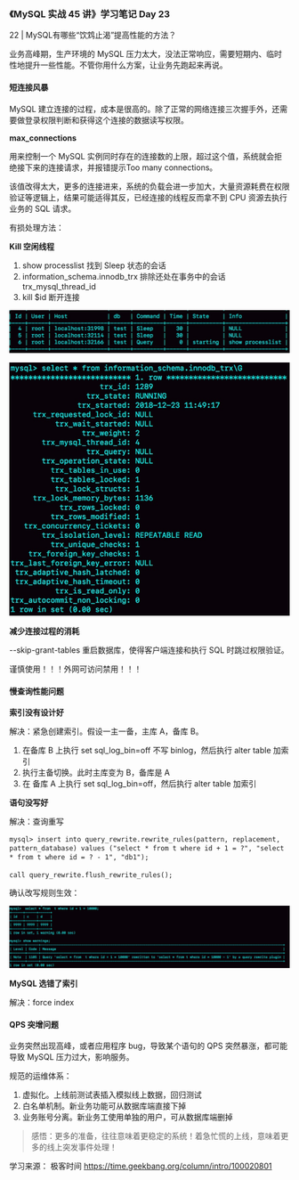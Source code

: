 ### 《MySQL 实战 45 讲》学习笔记 Day 23

22 | MySQL有哪些“饮鸩止渴”提高性能的方法？

业务高峰期，生产环境的 MySQL 压力太大，没法正常响应，需要短期内、临时性地提升一些性能。不管你用什么方案，让业务先跑起来再说。

#### 短连接风暴

MySQL 建立连接的过程，成本是很高的。除了正常的网络连接三次握手外，还需要做登录权限判断和获得这个连接的数据读写权限。

**max_connections**

用来控制一个 MySQL 实例同时存在的连接数的上限，超过这个值，系统就会拒绝接下来的连接请求，并报错提示Too many connections。

该值改得太大，更多的连接进来，系统的负载会进一步加大，大量资源耗费在权限验证等逻辑上，结果可能适得其反，已经连接的线程反而拿不到 CPU 资源去执行业务的 SQL 请求。

有损处理方法：

**Kill 空闲线程**

1. show processlist 找到 Sleep 状态的会话
2. information_schema.innodb_trx 排除还处在事务中的会话 trx_mysql_thread_id
3. kill $id 断开连接

![](media/16801862688656.jpg)

![](media/16801862631891.jpg)

**减少连接过程的消耗**

--skip-grant-tables 重启数据库，使得客户端连接和执行 SQL 时跳过权限验证。

谨慎使用！！！外网可访问禁用！！！

#### 慢查询性能问题

**索引没有设计好**

解决：紧急创建索引。假设一主一备，主库 A，备库 B。

1. 在备库 B 上执行 set sql_log_bin=off 不写 binlog，然后执行 alter table 加索引
2. 执行主备切换。此时主库变为 B，备库是 A
3. 在 备库 A 上执行 set sql_log_bin=off，然后执行 alter table 加索引

**语句没写好**

解决：查询重写

```
mysql> insert into query_rewrite.rewrite_rules(pattern, replacement, pattern_database) values ("select * from t where id + 1 = ?", "select * from t where id = ? - 1", "db1");

call query_rewrite.flush_rewrite_rules();
```

确认改写规则生效：

![](media/16801909021971.jpg)

**MySQL 选错了索引**

解决：force index

#### QPS 突增问题

业务突然出现高峰，或者应用程序 bug，导致某个语句的 QPS 突然暴涨，都可能导致 MySQL 压力过大，影响服务。

规范的运维体系：

1. 虚拟化。上线前测试表插入模拟线上数据，回归测试
2. 白名单机制。新业务功能可从数据库端直接下掉
3. 业务账号分离。新业务工使用单独的用户，可从数据库端删掉

> 感悟：更多的准备，往往意味着更稳定的系统！着急忙慌的上线，意味着更多的线上突发事件处理！

学习来源： 极客时间 https://time.geekbang.org/column/intro/100020801


